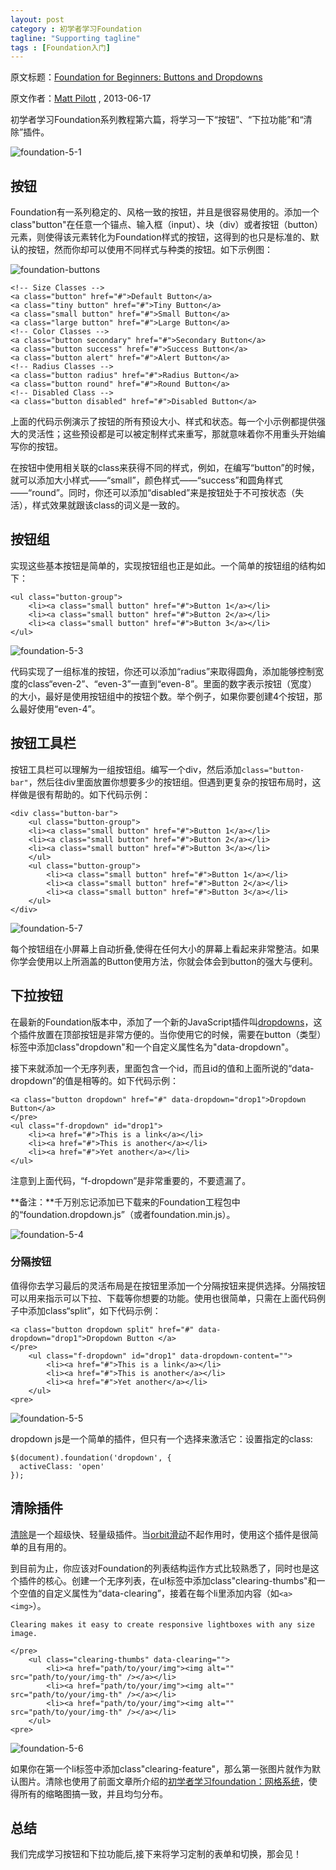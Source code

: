 ```yaml
---
layout: post
category : 初学者学习Foundation
tagline: "Supporting tagline"
tags : [Foundation入门]
---
```


原文标题：[Foundation for Beginners: Buttons and Dropdowns](http://webdesign.tutsplus.com/tutorials/htmlcss-tutorials/foundation-for-beginners-buttons-and-dropdowns/)

原文作者：[Matt Pilott](http://webdesign.tutsplus.com/author/matt-pilott/) , 2013-06-17

初学者学习Foundation系列教程第六篇，将学习一下“按钮”、“下拉功能”和“清除”插件。

![foundation-5-1](http://pigerla.com/assets/images/20131202/foundation-5-1.jpg) 

<!--break-->

## 按钮 ##

Foundation有一系列稳定的、风格一致的按钮，并且是很容易使用的。添加一个class"button"在任意一个锚点、输入框（input）、块（div）或者按钮（button）元素，则使得该元素转化为Foundation样式的按钮，这得到的也只是标准的、默认的按钮，然而你却可以使用不同样式与种类的按钮。如下示例图：

![foundation-buttons](http://pigerla.com/assets/images/20131202/foundation-buttons.png) 
    
    <!-- Size Classes -->
    <a class="button" href="#">Default Button</a>
    <a class="tiny button" href="#">Tiny Button</a>
    <a class="small button" href="#">Small Button</a>
    <a class="large button" href="#">Large Button</a>
    <!-- Color Classes -->
    <a class="button secondary" href="#">Secondary Button</a>
    <a class="button success" href="#">Success Button</a>
    <a class="button alert" href="#">Alert Button</a>
    <!-- Radius Classes -->
    <a class="button radius" href="#">Radius Button</a>
    <a class="button round" href="#">Round Button</a>
    <!-- Disabled Class -->
    <a class="button disabled" href="#">Disabled Button</a>

上面的代码示例演示了按钮的所有预设大小、样式和状态。每一个小示例都提供强大的灵活性；这些预设都是可以被定制样式来重写，那就意味着你不用重头开始编写你的按钮。

在按钮中使用相关联的class来获得不同的样式，例如，在编写“button”的时候，就可以添加大小样式——“small”，颜色样式——“success”和圆角样式——“round”。同时，你还可以添加“disabled”来是按钮处于不可按状态（失活），样式效果就跟该class的词义是一致的。

## 按钮组 ##

实现这些基本按钮是简单的，实现按钮组也正是如此。一个简单的按钮组的结构如下：

    <ul class="button-group">
	    <li><a class="small button" href="#">Button 1</a></li>
	    <li><a class="small button" href="#">Button 2</a></li>
	    <li><a class="small button" href="#">Button 3</a></li>
    </ul>

![foundation-5-3](http://pigerla.com/assets/images/20131202/foundation-5-3.jpg )

代码实现了一组标准的按钮，你还可以添加“radius”来取得圆角，添加能够控制宽度的class“even-2”、“even-3”一直到“even-8”。里面的数字表示按钮（宽度）的大小，最好是使用按钮组中的按钮个数。举个例子，如果你要创建4个按钮，那么最好使用“even-4”。

## 按钮工具栏 ##

按钮工具栏可以理解为一组按钮组。编写一个div，然后添加`class="button-bar"`，然后往div里面放置你想要多少的按钮组。但遇到更复杂的按钮布局时，这样做是很有帮助的。如下代码示例：
    
    <div class="button-bar">
    	<ul class="button-group">
    	<li><a class="small button" href="#">Button 1</a></li>
    	<li><a class="small button" href="#">Button 2</a></li>
    	<li><a class="small button" href="#">Button 3</a></li>
    	</ul>
    	<ul class="button-group">
    		<li><a class="small button" href="#">Button 1</a></li>
    		<li><a class="small button" href="#">Button 2</a></li>
    		<li><a class="small button" href="#">Button 3</a></li>
    	</ul>
    </div>

![foundation-5-7](http://pigerla.com/assets/images/20131202/foundation-5-7.jpg)

每个按钮组在小屏幕上自动折叠,使得在任何大小的屏幕上看起来非常整洁。如果你学会使用以上所涵盖的Button使用方法，你就会体会到button的强大与便利。

## 下拉按钮 ##

在最新的Foundation版本中，添加了一个新的JavaScript插件叫[dropdowns](http://foundation.zurb.com/docs/components/dropdown.html)，这个插件放置在顶部按钮是非常方便的。当你使用它的时候，需要在button（类型）标签中添加class"dropdown"和一个自定义属性名为"data-dropdown"。

接下来就添加一个无序列表，里面包含一个id，而且id的值和上面所说的“data-dropdown”的值是相等的。如下代码示例：

    <a class="button dropdown" href="#" data-dropdown="drop1">Dropdown Button</a>
    </pre>
    <ul class="f-dropdown" id="drop1">
	    <li><a href="#">This is a link</a></li>
	    <li><a href="#">This is another</a></li>
	    <li><a href="#">Yet another</a></li>
    </ul>

注意到上面代码，“f-dropdown”是非常重要的，不要遗漏了。

**备注：**千万别忘记添加已下载来的Foundation工程包中的“foundation.dropdown.js”（或者foundation.min.js）。

![foundation-5-4](http://pigerla.com/assets/images/20131202/foundation-5-4.jpg )

### 分隔按钮 ###

值得你去学习最后的灵活布局是在按钮里添加一个分隔按钮来提供选择。分隔按钮可以用来指示可以下拉、下载等你想要的功能。使用也很简单，只需在上面代码例子中添加class“split”，如下代码示例：

    <a class="button dropdown split" href="#" data-dropdown="drop1">Dropdown Button </a>
    </pre>
	    <ul class="f-dropdown" id="drop1" data-dropdown-content="">
		    <li><a href="#">This is a link</a></li>
		    <li><a href="#">This is another</a></li>
		    <li><a href="#">Yet another</a></li>
	    </ul>
    <pre>

![foundation-5-5](http://pigerla.com/assets/images/20131202/foundation-5-5.jpg )

dropdown js是一个简单的插件，但只有一个选择来激活它：设置指定的class:

    $(document).foundation('dropdown', {
      activeClass: 'open'
    });

## 清除插件 ##

[清除](http://foundation.zurb.com/docs/components/clearing.html)是一个超级快、轻量级插件。当[orbit滑动](http://hub.tutsplus.com/tutorials/foundation-for-beginners-the-grid-system--webdesign-12438)不起作用时，使用这个插件是很简单的且有用的。

到目前为止，你应该对Foundation的列表结构运作方式比较熟悉了，同时也是这个插件的核心。创建一个无序列表，在ul标签中添加class"clearing-thumbs"和一个空值的自定义属性为“data-clearing”，接着在每个li里添加内容（如`<a><img>`）。
   
    Clearing makes it easy to create responsive lightboxes with any size image.

    </pre>
	    <ul class="clearing-thumbs" data-clearing="">
		    <li><a href="path/to/your/img"><img alt="" src="path/to/your/img-th" /></a></li>
		    <li><a href="path/to/your/img"><img alt="" src="path/to/your/img-th" /></a></li>
		    <li><a href="path/to/your/img"><img alt="" src="path/to/your/img-th" /></a></li>
	    </ul>
    <pre>

![foundation-5-6](http://pigerla.com/assets/images/20131202/foundation-5-6.jpg )   

如果你在第一个li标签中添加class"clearing-feature"，那么第一张图片就作为默认图片。清除也使用了前面文章所介绍的[初学者学习foundation：网格系统](http://pigerla.com/%E5%88%9D%E5%AD%A6%E8%80%85%E5%AD%A6%E4%B9%A0foundation/2013/11/06/[%E8%AF%91]%E5%88%9D%E5%AD%A6%E8%80%85%E5%AD%A6%E4%B9%A0Foundation%EF%BC%9A%E7%BD%91%E6%A0%BC%E7%B3%BB%E7%BB%9F/)，使得所有的缩略图搞一致，并且均匀分布。

## 总结 ##

我们完成学习按钮和下拉功能后,接下来将学习定制的表单和切换，那会见！






 
